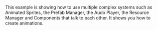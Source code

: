 This example is showing how to use multiple complex systems such as Animated Sprites, the Prefab Manager, the Audo Player, the Resource Manager and Components that talk to each other. It shows you how to create animations.